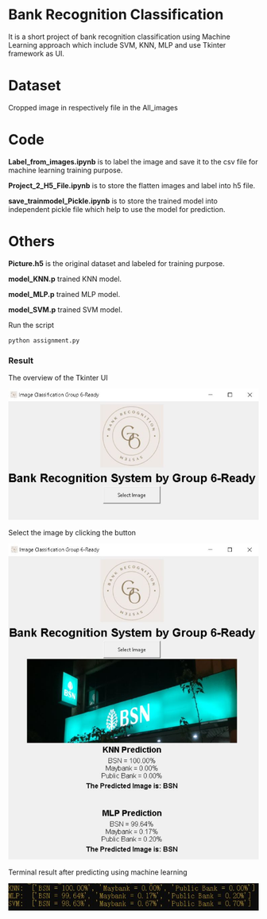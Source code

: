 # Bank Recognition Classification
It is a short project of bank recognition classification using Machine Learning approach which include SVM, KNN, MLP and use Tkinter framework as UI.

# Dataset
Cropped image in respectively file in the All_images

# Code

**Label_from_images.ipynb** is to label the image and save it to the csv file for machine learning training purpose.

**Project_2_H5_File.ipynb** is to store the flatten images and label into h5 file.

**save_trainmodel_Pickle.ipynb** is to store the trained model into independent pickle file which help to use the model for prediction.

# Others
**Picture.h5** is the original dataset and labeled for training purpose.

**model_KNN.p** trained KNN model.

**model_MLP.p** trained MLP model.

**model_SVM.p** trained SVM model.

Run the script 
```
python assignment.py
```


### Result
The overview of the Tkinter UI

![content of Result!](img/1.JPG "Content")

Select the image by clicking the button

![content of Result2!](img/2.JPG "Content")

Terminal result after predicting using machine learning

![content of Result3!](img/3.JPG "Content")
